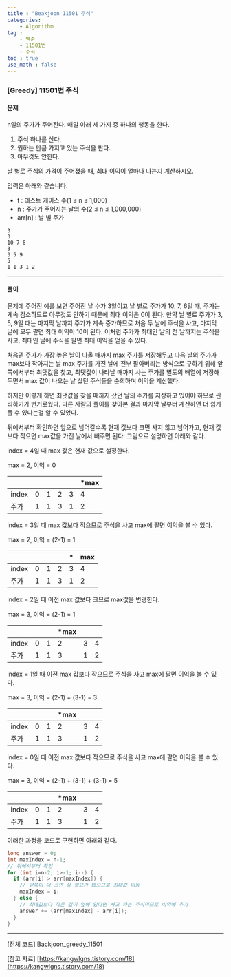 ```yaml
---
title : "Beakjoon 11501 주식"
categories: 
    - Algorithm
tag : 
    - 백준
    - 11501번
    - 주식
toc : true
use_math : false
---
```


### [Greedy] 11501번 주식



#### 문제

n일의 주가가 주어진다. 매일 아래 세 가지 중 하나의 행동을 한다.

1. 주식 하나를 산다.
2. 원하는 만큼 가지고 있는 주식을 판다.
3. 아무것도 안한다.

날 별로 주식의 가격이 주어졌을 때, 최대 이익이 얼마나 나는지 계산하시오.

입력은 아래와 같습니다. 

- t : 테스트 케이스 수(1 ≤ n ≤ 1,000)
- n : 주가가 주어지는 날의 수(2 ≤ n ≤ 1,000,000)
- arr[n] : 날 별 주가

```
3
3
10 7 6
3
3 5 9
5
1 1 3 1 2
```
------




#### 풀이

문제에 주어진 예를 보면 주어진 날 수가 3일이고 날 별로 주가가 10, 7, 6일 때, 주가는 계속 감소하므로 아무것도 안하기 때문에 최대 이익은 0이 된다. 만약 날 별로 주가가 3, 5, 9일 때는 마지막 날까지 주가가 계속 증가하므로 처음 두 날에 주식을 사고, 마지막 날에 모두 팔면 최대 이익이 10이 된다. 이처럼 주가가 최대인 날의 전 날까지는 주식을 사고, 최대인 날에 주식을 팔면 최대 이익을 얻을 수 있다.

처음엔 주가가 가장 높은 날이 나올 때까지 max 주가를 저장해두고 다음 날의 주가가 max보다 작아지는 날 max 주가를 가진 날에 전부 팔아버리는 방식으로 구하기 위해 앞쪽에서부터 최댓값을 찾고, 최댓값이 나타날 때까지 사는 주가를 별도의 배열에 저장해두면서 max 값이 나오는 날 샀던 주식들을 순회하며 이익을 계산했다.

하지만 이렇게 하면 최댓값을 찾을 때까지 샀던 날의 주가를 저장하고 있어야 하므로 관리하기가 번거로웠다. 다른 사람의 풀이를 찾아본 결과 마지막 날부터 계산하면 더 쉽게 풀 수 있다는걸 알 수 있었다.

뒤에서부터 확인하면 앞으로 넘어갈수록 현재 값보다 크면 사지 않고 넘어가고, 현재 값보다 작으면 max값을 가진 날에서 빼주면 된다. 그림으로 설명하면 아래와 같다.

index = 4일 때 max 값은 현재 값으로 설정한다. 

max = 2, 이익 = 0

|       |      |      |      |      | *max |
| ----- | ---- | ---- | ---- | ---- | ---- |
| index | 0    | 1    | 2    | 3    | 4    |
| 주가  | 1    | 1    | 3    | 1    | 2    |

index = 3일 때 max 값보다 작으므로 주식을 사고 max에 팔면 이익을 볼 수 있다. 

max = 2, 이익 = (2-1) = 1

|       |      |      |      | *    | max  |
| ----- | ---- | ---- | ---- | ---- | ---- |
| index | 0    | 1    | 2    | 3    | 4    |
| 주가  | 1    | 1    | 3    | 1    | 2    |

index = 2일 때 이전 max 값보다 크므로 max값을 변경한다. 

max = 3, 이익 = (2-1) = 1

|       |      |      | *max |      |      |
| ----- | ---- | ---- | ---- | ---- | ---- |
| index | 0    | 1    | 2    | 3    | 4    |
| 주가  | 1    | 1    | 3    | 1    | 2    |

index = 1일 때 이전 max 값보다 작으므로 주식을 사고 max에 팔면 이익을 볼 수 있다. 

max = 3, 이익 = (2-1) + (3-1) = 3

|       |      |      | *max |      |      |
| ----- | ---- | ---- | ---- | ---- | ---- |
| index | 0    | 1    | 2    | 3    | 4    |
| 주가  | 1    | 1    | 3    | 1    | 2    |

index = 0일 때 이전 max 값보다 작으므로 주식을 사고 max에 팔면 이익을 볼 수 있다. 

max = 3, 이익 = (2-1) + (3-1)  + (3-1) = 5

|       |      |      | *max |      |      |
| ----- | ---- | ---- | ---- | ---- | ---- |
| index | 0    | 1    | 2    | 3    | 4    |
| 주가  | 1    | 1    | 3    | 1    | 2    |



이러한 과정을 코드로 구현하면 아래와 같다.

```java
long answer = 0;
int maxIndex = n-1;
// 뒤에서부터 확인 
for (int i=n-2; i>-1; i--) {
  if (arr[i] > arr[maxIndex]) {
    // 앞쪽이 더 크면 살 필요가 없으므로 최대값 이동 
    maxIndex = i;
  } else {
    // 최대값보다 작은 값이 앞에 있다면 사고 파는 주식이므로 이익에 추가 
    answer += (arr[maxIndex] - arr[i]);
  }
}
```
------



[전체 코드]
[Backjoon_greedy_11501](https://github.com/yuntnwls/codingtest/blob/2b22d6ffff7e67d67b98618a0ada58e5e8345c34/src/com/backjoon/greedy/t11501/Main.java)

[참고 자료]
[https://kangwlgns.tistory.com/18](https://kangwlgns.tistory.com/18)

